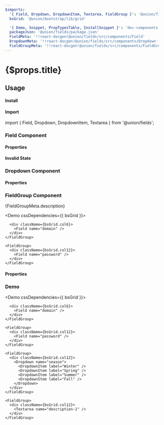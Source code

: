 ```yaml
---
$imports:
  '{ Field, Dropdown, DropdownItem, Textarea, FieldGroup }': '@union/fields'
  bsGrid: '@union/bootstrap/lib/grid'

  '{ Demo, Snippet, PropTypesTable, InstallSnippet }': 'doc-components'
  packageJson: '@union/fields/package.json'
  FieldMeta: '!!react-docgen!@union/fields/src/components/Field'
  DropdownMeta: '!!react-docgen!@union/fields/src/components/Dropdown'
  FieldGroupMeta: '!!react-docgen!@union/fields/src/components/FieldGroup'
---
```


<h1>{$props.title}</h1>

## Usage

#### Install

<InstallSnippet packageJson={packageJson} />

#### Import

<Snippet lang="javascript">
import { Field, Dropdown, DropdownItem, Textarea } from '@union/fields';
</Snippet>


### Field Component

<Demo>
  <Field name="email" />
</Demo>

#### Properties

<PropTypesTable metadata={FieldMeta.props} />

#### Invalid State

<Demo>
  <Field name="email" valid={false} validationMessage="Something went wrong" />
</Demo>

### Dropdown Component

<Demo>
  <Dropdown name="Season">
    <DropdownItem label="Winter" />
    <DropdownItem label="Spring" />
    <DropdownItem label="Summer" />
    <DropdownItem label="Fall" />
  </Dropdown>
</Demo>

#### Properties

<PropTypesTable metadata={DropdownMeta.props} />

### FieldGroup Component

<p>{FieldGroupMeta.description}</p>

<Demo cssDependencies={{ bsGrid }}>
  <div>
    <FieldGroup>
      <div className={bsGrid.col6}>
        <Field name="email" />
      </div>

      <div className={bsGrid.col6}>
        <Field name="domain" />
      </div>
    </FieldGroup>

    <FieldGroup>
      <div className={bsGrid.col12}>
        <Field name="password" />
      </div>
    </FieldGroup>
  </div>
</Demo>

#### Properties

<PropTypesTable metadata={FieldGroupMeta.props} />

### Demo

<Demo cssDependencies={{ bsGrid }}>
  <div>
    <FieldGroup>
      <div className={bsGrid.col6}>
        <Field name="email" />
      </div>

      <div className={bsGrid.col6}>
        <Field name="domain" />
      </div>
    </FieldGroup>

    <FieldGroup>
      <div className={bsGrid.col12}>
        <Field name="password" />
      </div>
    </FieldGroup>

    <FieldGroup>
      <div className={bsGrid.col12}>
        <Dropdown name="season">
          <DropdownItem label="Winter" />
          <DropdownItem label="Spring" />
          <DropdownItem label="Summer" />
          <DropdownItem label="Fall" />
        </Dropdown>
      </div>
    </FieldGroup>

    <FieldGroup>
      <div className={bsGrid.col12}>
        <Textarea name="description-1" />
      </div>
    </FieldGroup>
  </div>
</Demo>
